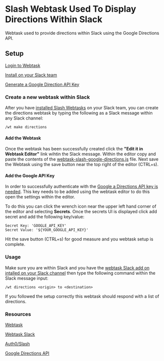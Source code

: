 # Slash Webtask Used To Display Directions Within Slack
Webtask used to provide directions within Slack using the Google Directions API.

## Setup
[Login to Webtask](https://webtask.io/)

[Install on your Slack team](https://webtask.io/slack)

[Generate a Google Direction API Key](https://developers.google.com/maps/documentation/directions/get-api-key)

### Create a new webtask within Slack

After you have [installed Slash Webtasks](https://webtask.io/slack) on your Slack team, you can create the directions  webtask by typing the following as a Slack message within any Slack channel:

```
/wt make directions
``` 
#### Add the Webtask
Once the webtask has been successfully created click the **"Edit it in Webtask Editor"** link wihtin the Slack message. Within the editor copy and paste the contents of the [webtask-slash-google-directions.js](webtask-slash-google-directions.js) file. Next save the Webtask using the save button near the top right of the editor (CTRL+s).

#### Add the Google API Key
In order to successfully authenticate with the [Google a Directions API key is needed](https://developers.google.com/maps/documentation/directions/get-api-key). This key needs to be added using the webtask editor to do this open the settings within the editor. 

To do this you can click the wrench icon near the upper left hand corner of the editor and selecting **Secrets**. Once the secrets UI is displayed click add secret and add the following key/value:

```
Secret Key: 'GOOGLE_API_KEY'
Secret Value: '${YOUR_GOOGLE_API_KEY}'
``` 

Hit the save button (CTRL+s) for good measure and you webtask setup is complete.

### Usage
Make sure you are within Slack and you have the [webtask Slack add on intalled on your Slack channel](https://webtask.io/slack) then type the following command within the Slack message input:

```
/wt directions <origin> to <destination>
```

If you followed the setup correctly this webtask should respond with a list of directions.

### Resources
[Webtask](https://webtask.io/)

[Webtask Slack](https://webtask.io/slack)

[Auth0/Slash](https://github.com/auth0/slash)

[Google Directions API](https://developers.google.com/maps/documentation/directions/intro)
